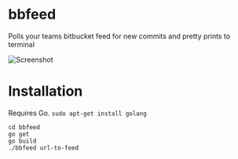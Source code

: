 bbfeed
======

Polls your teams bitbucket feed for new commits and pretty prints to terminal

![Screenshot](http://i.imgur.com/v0h3gKy.png)

# Installation

Requires Go. `sudo apt-get install golang`

```
cd bbfeed
go get
go build
./bbfeed url-to-feed
```
